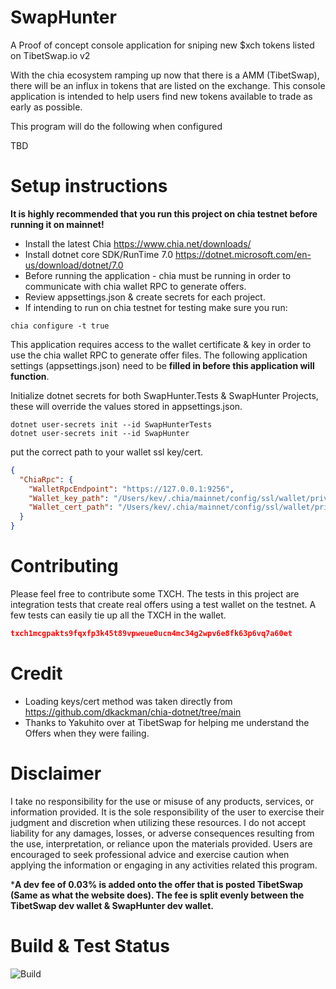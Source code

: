 # SwapHunter
A Proof of concept console application for sniping new $xch tokens listed on TibetSwap.io v2

With the chia ecosystem ramping up now that there is a AMM (TibetSwap), there will be an influx in tokens that are listed on the exchange. This console application is intended to help users find new tokens available to trade as early as possible. 

This program will do the following when configured

TBD

# Setup instructions
**It is highly recommended that you run this project on chia testnet before running it on mainnet!**

- Install the latest Chia  https://www.chia.net/downloads/
- Install dotnet core SDK/RunTime 7.0 https://dotnet.microsoft.com/en-us/download/dotnet/7.0
- Before running the application - chia must be running in order to communicate with chia wallet RPC to generate offers.
- Review appsettings.json & create secrets for each project.
- If intending to run on chia testnet for testing make sure you run: 

```
chia configure -t true
```

This application requires access to the wallet certificate & key in order to use the chia wallet RPC to generate offer files. The following application settings (appsettings.json) need to be **filled in before this application will function**.

Initialize dotnet secrets for both SwapHunter.Tests & SwapHunter Projects, these will override the values stored in appsettings.json.

```
dotnet user-secrets init --id SwapHunterTests
dotnet user-secrets init --id SwapHunter
```

put the correct path to your wallet ssl key/cert.

```json
{
  "ChiaRpc": {
    "WalletRpcEndpoint": "https://127.0.0.1:9256",
    "Wallet_key_path": "/Users/kev/.chia/mainnet/config/ssl/wallet/private_wallet.key",
    "Wallet_cert_path": "/Users/kev/.chia/mainnet/config/ssl/wallet/private_wallet.crt"
  }
}
 ```

# Contributing
Please feel free to contribute some TXCH. The tests in this project are integration tests that create real offers using a test wallet on the testnet. A few tests can easily tie up all the TXCH in the wallet.

```json
txch1mcgpakts9fqxfp3k45t89vpweue0ucn4mc34g2wpv6e8fk63p6vq7a60et
```

# Credit
- Loading keys/cert method was taken directly from https://github.com/dkackman/chia-dotnet/tree/main
- Thanks to Yakuhito over at TibetSwap for helping me understand the Offers when they were failing.

# Disclaimer

I take no responsibility for the use or misuse of any products, services, or information provided. It is the sole responsibility of the user to exercise their judgment and discretion when utilizing these resources. I do not accept liability for any damages, losses, or adverse consequences resulting from the use, interpretation, or reliance upon the materials provided. Users are encouraged to seek professional advice and exercise caution when applying the information or engaging in any activities related this program.

***A dev fee of 0.03% is added onto the offer that is posted TibetSwap (Same as what the website does). The fee is split evenly between the TibetSwap dev wallet & SwapHunter dev wallet.**
# Build & Test Status
![Build](https://github.com/kevinonfrontend/swaphunter/actions/workflows/build_and_test.yml/badge.svg)

